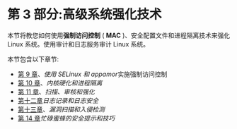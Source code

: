 # 第 3 部分:高级系统强化技术

本节将教您如何使用**强制访问控制** ( **MAC** )、安全配置文件和进程隔离技术来强化 Linux 系统。使用审计和日志服务审计 Linux 系统。

本节包含以下章节:

*   [第 9 章](09.html)、*使用 SELinux 和 appamor*实施强制访问控制
*   [第 10 章](10.html)、*内核硬化和进程隔离*
*   [第 11 章](11.html)、*扫描、审核和强化*
*   [第十二章](12.html)*日志记录和日志安全*
*   [第十三章](13.html)、*漏洞扫描和入侵检测*
*   [第 14 章](14.html)*忙碌蜜蜂的安全提示和技巧*
